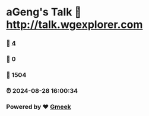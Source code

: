 # aGeng's Talk :link: http://talk.wgexplorer.com 
### :page_facing_up: [4](http://talk.wgexplorer.com/tag.html) 
### :speech_balloon: 0 
### :hibiscus: 1504 
### :alarm_clock: 2024-08-28 16:00:34 
### Powered by :heart: [Gmeek](https://github.com/Meekdai/Gmeek)
